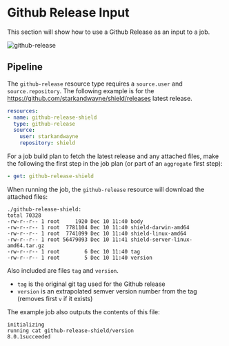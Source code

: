 # Github Release Input

This section will show how to use a Github Release as an input to a job.

![github-release](/images/github-release.png)

## Pipeline

The `github-release` resource type requires a `source.user` and `source.repository`. The following example is for the https://github.com/starkandwayne/shield/releases latest release.

```yaml
resources:
- name: github-release-shield
  type: github-release
  source:
    user: starkandwayne
    repository: shield
```

For a job build plan to fetch the latest release and any attached files, make the following the first step in the job plan (or part of an `aggregate` first step):

```yaml
- get: github-release-shield
```

When running the job, the `github-release` resource will download the attached files:

```
./github-release-shield:
total 70328
-rw-r--r-- 1 root     1920 Dec 10 11:40 body
-rw-r--r-- 1 root  7781104 Dec 10 11:40 shield-darwin-amd64
-rw-r--r-- 1 root  7741099 Dec 10 11:40 shield-linux-amd64
-rw-r--r-- 1 root 56479093 Dec 10 11:41 shield-server-linux-amd64.tar.gz
-rw-r--r-- 1 root        6 Dec 10 11:40 tag
-rw-r--r-- 1 root        5 Dec 10 11:40 version
```

Also included are files `tag` and `version`.

-	`tag` is the original git tag used for the Github release
-	`version` is an extrapolated semver version number from the tag (removes first `v` if it exists)

The example job also outputs the contents of this file:

```
initializing
running cat github-release-shield/version
8.0.1succeeded
```

